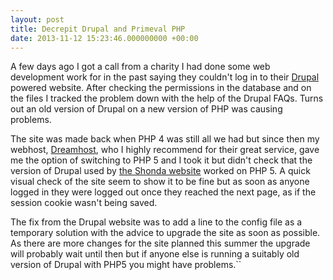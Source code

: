 ```yaml
---
layout: post
title: Decrepit Drupal and Primeval PHP
date: 2013-11-12 15:23:46.000000000 +00:00
---
```


A few days ago I got a call from a charity I had done some web development work for in the past saying they couldn't log in to their [Drupal](http://drupal.org) powered website. After checking the permissions in the database and on the files I tracked the problem down with the help of the Drupal FAQs. Turns out an old version of Drupal on a new version of PHP was causing problems.

The site was made back when PHP 4 was still all we had but since then my webhost, [Dreamhost](http://www.dreamhost.com/r.cgi?433924), who I highly recommend for their great service, gave me the option of switching to PHP 5 and I took it but didn't check that the version of Drupal used by [the Shonda website](http://shonda.org.uk) worked on PHP 5. A quick visual check of the site seem to show it to be fine but as soon as anyone logged in they were logged out once they reached the next page, as if the session cookie wasn't being saved.

The fix from the Drupal website was to add a line to the config file as a temporary solution with the advice to upgrade the site as soon as possible. As there are more changes for the site planned this summer the upgrade will probably wait until then but if anyone else is running a suitably old version of Drupal with PHP5 you might have problems.``
